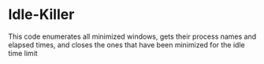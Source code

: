 # Idle-Killer
This code enumerates all minimized windows, gets their process names and
elapsed times, and closes the ones that have been minimized for the idle time
limit
